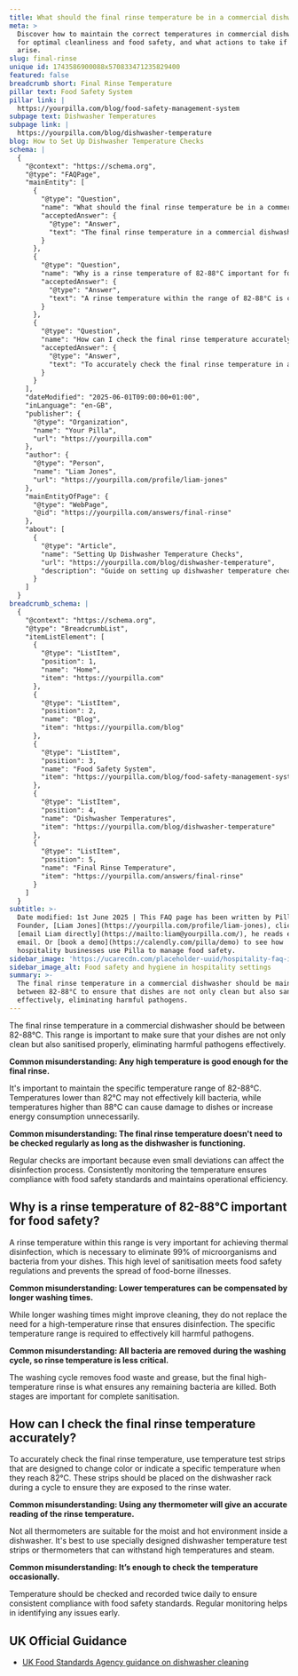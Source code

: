 ```yaml
---
title: What should the final rinse temperature be in a commercial dishwasher?
meta: >
  Discover how to maintain the correct temperatures in commercial dishwashers
  for optimal cleanliness and food safety, and what actions to take if issues
  arise.
slug: final-rinse
unique id: 1743586900088x570833471235829400
featured: false
breadcrumb short: Final Rinse Temperature
pillar text: Food Safety System
pillar link: |
  https://yourpilla.com/blog/food-safety-management-system
subpage text: Dishwasher Temperatures
subpage link: |
  https://yourpilla.com/blog/dishwasher-temperature
blog: How to Set Up Dishwasher Temperature Checks
schema: |
  {
    "@context": "https://schema.org",
    "@type": "FAQPage",
    "mainEntity": [
      {
        "@type": "Question",
        "name": "What should the final rinse temperature be in a commercial dishwasher?",
        "acceptedAnswer": {
          "@type": "Answer",
          "text": "The final rinse temperature in a commercial dishwasher should be maintained between 82-88°C to ensure that dishes are not only clean but also sanitised effectively, eliminating harmful pathogens."
        }
      },
      {
        "@type": "Question",
        "name": "Why is a rinse temperature of 82-88°C important for food safety?",
        "acceptedAnswer": {
          "@type": "Answer",
          "text": "A rinse temperature within the range of 82-88°C is crucial for achieving thermal disinfection, necessary to eliminate 99% of microorganisms and bacteria from dishes. This level of sanitisation is essential to meet food safety regulations and prevent the spread of food-borne illnesses."
        }
      },
      {
        "@type": "Question",
        "name": "How can I check the final rinse temperature accurately in a commercial dishwasher?",
        "acceptedAnswer": {
          "@type": "Answer",
          "text": "To accurately check the final rinse temperature in a commercial dishwasher, use temperature test strips. These strips are designed to indicate a specific temperature when they reach 82°C and should be placed on the dishwasher rack during a cycle to ensure they are exposed to the rinse water."
        }
      }
    ],
    "dateModified": "2025-06-01T09:00:00+01:00",
    "inLanguage": "en-GB",
    "publisher": {
      "@type": "Organization",
      "name": "Your Pilla",
      "url": "https://yourpilla.com"
    },
    "author": {
      "@type": "Person",
      "name": "Liam Jones",
      "url": "https://yourpilla.com/profile/liam-jones"
    },
    "mainEntityOfPage": {
      "@type": "WebPage",
      "@id": "https://yourpilla.com/answers/final-rinse"
    },
    "about": [
      {
        "@type": "Article",
        "name": "Setting Up Dishwasher Temperature Checks",
        "url": "https://yourpilla.com/blog/dishwasher-temperature",
        "description": "Guide on setting up dishwasher temperature checks to ensure compliance and effective cleaning."
      }
    ]
  }
breadcrumb_schema: |
  {
    "@context": "https://schema.org",
    "@type": "BreadcrumbList",
    "itemListElement": [
      {
        "@type": "ListItem",
        "position": 1,
        "name": "Home",
        "item": "https://yourpilla.com"
      },
      {
        "@type": "ListItem",
        "position": 2,
        "name": "Blog",
        "item": "https://yourpilla.com/blog"
      },
      {
        "@type": "ListItem",
        "position": 3,
        "name": "Food Safety System",
        "item": "https://yourpilla.com/blog/food-safety-management-system"
      },
      {
        "@type": "ListItem",
        "position": 4,
        "name": "Dishwasher Temperatures",
        "item": "https://yourpilla.com/blog/dishwasher-temperature"
      },
      {
        "@type": "ListItem",
        "position": 5,
        "name": "Final Rinse Temperature",
        "item": "https://yourpilla.com/answers/final-rinse"
      }
    ]
  }
subtitle: >-
  Date modified: 1st June 2025 | This FAQ page has been written by Pilla
  Founder, [Liam Jones](https://yourpilla.com/profile/liam-jones), click to
  [email Liam directly](https://mailto:liam@yourpilla.com/), he reads every
  email. Or [book a demo](https://calendly.com/pilla/demo) to see how
  hospitality businesses use Pilla to manage food safety.
sidebar_image: 'https://ucarecdn.com/placeholder-uuid/hospitality-faq-image.jpg'
sidebar_image_alt: Food safety and hygiene in hospitality settings
summary: >-
  The final rinse temperature in a commercial dishwasher should be maintained
  between 82-88°C to ensure that dishes are not only clean but also sanitised
  effectively, eliminating harmful pathogens.
---
```

The final rinse temperature in a commercial dishwasher should be between 82-88°C. This range is important to make sure that your dishes are not only clean but also sanitised properly, eliminating harmful pathogens effectively.

**Common misunderstanding: Any high temperature is good enough for the final rinse.**

It's important to maintain the specific temperature range of 82-88°C. Temperatures lower than 82°C may not effectively kill bacteria, while temperatures higher than 88°C can cause damage to dishes or increase energy consumption unnecessarily.

**Common misunderstanding: The final rinse temperature doesn't need to be checked regularly as long as the dishwasher is functioning.**

Regular checks are important because even small deviations can affect the disinfection process. Consistently monitoring the temperature ensures compliance with food safety standards and maintains operational efficiency.

## Why is a rinse temperature of 82-88°C important for food safety?

A rinse temperature within this range is very important for achieving thermal disinfection, which is necessary to eliminate 99% of microorganisms and bacteria from your dishes. This high level of sanitisation meets food safety regulations and prevents the spread of food-borne illnesses.

**Common misunderstanding: Lower temperatures can be compensated by longer washing times.**

While longer washing times might improve cleaning, they do not replace the need for a high-temperature rinse that ensures disinfection. The specific temperature range is required to effectively kill harmful pathogens.

**Common misunderstanding: All bacteria are removed during the washing cycle, so rinse temperature is less critical.**

The washing cycle removes food waste and grease, but the final high-temperature rinse is what ensures any remaining bacteria are killed. Both stages are important for complete sanitisation.

## How can I check the final rinse temperature accurately?

To accurately check the final rinse temperature, use temperature test strips that are designed to change color or indicate a specific temperature when they reach 82°C. These strips should be placed on the dishwasher rack during a cycle to ensure they are exposed to the rinse water.

**Common misunderstanding: Using any thermometer will give an accurate reading of the rinse temperature.**

Not all thermometers are suitable for the moist and hot environment inside a dishwasher. It's best to use specially designed dishwasher temperature test strips or thermometers that can withstand high temperatures and steam.

**Common misunderstanding: It’s enough to check the temperature occasionally.**

Temperature should be checked and recorded twice daily to ensure consistent compliance with food safety standards. Regular monitoring helps in identifying any issues early.

## UK Official Guidance

-   [UK Food Standards Agency guidance on dishwasher cleaning](https://www.food.gov.uk/sites/default/files/media/document/sfbb-retailers-cleaning-03-cleaning-effectively.pdf)
